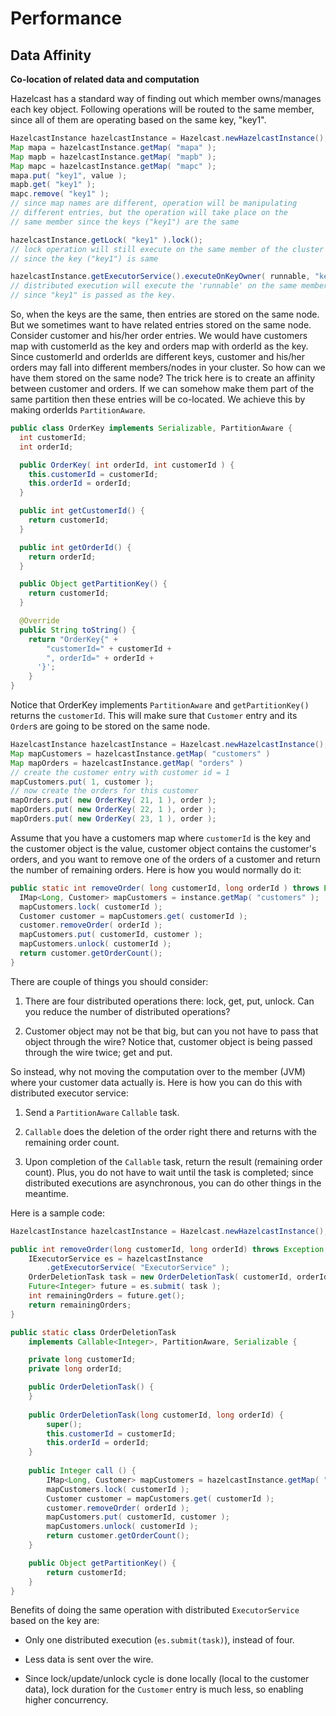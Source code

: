 # Performance




## Data Affinity

**Co-location of related data and computation**

Hazelcast has a standard way of finding out which member owns/manages each key object. Following operations will be routed to the same member, since all of them are operating based on the same key, "key1".

```java    
HazelcastInstance hazelcastInstance = Hazelcast.newHazelcastInstance();
Map mapa = hazelcastInstance.getMap( "mapa" );
Map mapb = hazelcastInstance.getMap( "mapb" );
Map mapc = hazelcastInstance.getMap( "mapc" );
mapa.put( "key1", value );
mapb.get( "key1" );
mapc.remove( "key1" );
// since map names are different, operation will be manipulating
// different entries, but the operation will take place on the
// same member since the keys ("key1") are the same

hazelcastInstance.getLock( "key1" ).lock();
// lock operation will still execute on the same member of the cluster
// since the key ("key1") is same

hazelcastInstance.getExecutorService().executeOnKeyOwner( runnable, "key1" );
// distributed execution will execute the 'runnable' on the same member
// since "key1" is passed as the key.   
```

So, when the keys are the same, then entries are stored on the same node. But we sometimes want to have related entries stored on the same node. Consider customer and his/her order entries. We would have customers map with customerId as the key and orders map with orderId as the key. Since customerId and orderIds are different keys, customer and his/her orders may fall into different members/nodes in your cluster. So how can we have them stored on the same node? The trick here is to create an affinity between customer and orders. If we can somehow make them part of the same partition then these entries will be co-located. We achieve this by making orderIds `PartitionAware`.

```java
public class OrderKey implements Serializable, PartitionAware {
  int customerId;
  int orderId;

  public OrderKey( int orderId, int customerId ) {
    this.customerId = customerId;
    this.orderId = orderId;
  }

  public int getCustomerId() {
    return customerId;
  }

  public int getOrderId() {
    return orderId;
  }

  public Object getPartitionKey() {
    return customerId;
  }

  @Override
  public String toString() {
    return "OrderKey{" +
        "customerId=" + customerId +
        ", orderId=" + orderId +
      '}';
    }
}
```

Notice that OrderKey implements `PartitionAware` and `getPartitionKey()` returns the `customerId`. This will make sure that `Customer` entry and its `Order`s are going to be stored on the same node.

```java
HazelcastInstance hazelcastInstance = Hazelcast.newHazelcastInstance();
Map mapCustomers = hazelcastInstance.getMap( "customers" )
Map mapOrders = hazelcastInstance.getMap( "orders" )
// create the customer entry with customer id = 1
mapCustomers.put( 1, customer );
// now create the orders for this customer
mapOrders.put( new OrderKey( 21, 1 ), order );
mapOrders.put( new OrderKey( 22, 1 ), order );
mapOrders.put( new OrderKey( 23, 1 ), order );
```


Assume that you have a customers map where `customerId` is the key and the customer object is the value, customer object contains the customer's orders, and you want to remove one of the orders of a customer and return the number of remaining orders. Here is how you would normally do it:

```java
public static int removeOrder( long customerId, long orderId ) throws Exception {
  IMap<Long, Customer> mapCustomers = instance.getMap( "customers" );
  mapCustomers.lock( customerId );
  Customer customer = mapCustomers.get( customerId );
  customer.removeOrder( orderId );
  mapCustomers.put( customerId, customer );
  mapCustomers.unlock( customerId );
  return customer.getOrderCount();
}
```

There are couple of things you should consider:

1.  There are four distributed operations there: lock, get, put, unlock. Can you reduce the number of distributed operations?

2.  Customer object may not be that big, but can you not have to pass that object through the wire? Notice that, customer object is being passed through the wire twice; get and put.

So instead, why not moving the computation over to the member (JVM) where your customer data actually is. Here is how you can do this with distributed executor service:

1.  Send a `PartitionAware` `Callable` task.

2.  `Callable` does the deletion of the order right there and returns with the remaining order count.

3.  Upon completion of the `Callable` task, return the result (remaining order count). Plus, you do not have to wait until the task is completed; since distributed executions are asynchronous, you can do other things in the meantime.

Here is a sample code:

```java
HazelcastInstance hazelcastInstance = Hazelcast.newHazelcastInstance();

public int removeOrder(long customerId, long orderId) throws Exception {
    IExecutorService es = hazelcastInstance
        .getExecutorService( "ExecutorService" );
    OrderDeletionTask task = new OrderDeletionTask( customerId, orderId );
    Future<Integer> future = es.submit( task );
    int remainingOrders = future.get();
    return remainingOrders;
}

public static class OrderDeletionTask
    implements Callable<Integer>, PartitionAware, Serializable {

    private long customerId;
    private long orderId;

    public OrderDeletionTask() {
    }
    
    public OrderDeletionTask(long customerId, long orderId) {
        super();
        this.customerId = customerId;
        this.orderId = orderId;
    }
    
    public Integer call () {
        IMap<Long, Customer> mapCustomers = hazelcastInstance.getMap( "customers" );
        mapCustomers.lock( customerId );
        Customer customer = mapCustomers.get( customerId );
        customer.removeOrder( orderId );
        mapCustomers.put( customerId, customer );
        mapCustomers.unlock( customerId );
        return customer.getOrderCount();
    }

    public Object getPartitionKey() {
        return customerId;
    }
}
```

Benefits of doing the same operation with distributed `ExecutorService` based on the key are:

-   Only one distributed execution (`es.submit(task)`), instead of four.

-   Less data is sent over the wire.

-   Since lock/update/unlock cycle is done locally (local to the customer data), lock duration for the `Customer` entry is much less, so enabling higher concurrency.


<br> </br>


